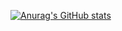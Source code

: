 [![Anurag's GitHub stats](https://github-readme-stats.vercel.app/api?username=Kya-Allen)](https://github.com/Kya-Allen/github-readme-stats)
